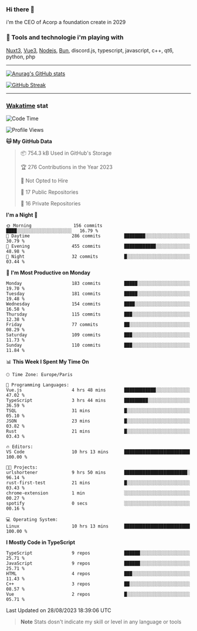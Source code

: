 ### Hi there 👋

i'm the CEO of Acorp a foundation create in 2029  

### 🧰 Tools and technologie i'm playing with

[Nuxt3](https://nuxt.com), [Vue3](https://vuejs.org/), [Nodejs](https://nodejs.org), [Bun](https://bun.sh/), discord.js, typescript, javascript, c++, qt6, python, php

---

[![Anurag's GitHub stats](https://github-readme-stats.vercel.app/api?username=ackimixs&show_icons=true&theme=github_dark&count_private=true)](https://www.ackimixs.xyz)

[![GitHub Streak](https://github-readme-streak-stats.herokuapp.com?user=Ackimixs&theme=github-dark-blue&date_format=j%20M%5B%20Y%5D&mode=weekly)](https://git.io/streak-stats)

---
 
 ### [Wakatime](https://wakatime.com/) stat

<!--START_SECTION:waka-->
![Code Time](http://img.shields.io/badge/Code%20Time-751%20hrs%2046%20mins-blue)

![Profile Views](http://img.shields.io/badge/Profile%20Views-18-blue)

**🐱 My GitHub Data** 

> 📦 754.3 kB Used in GitHub's Storage 
 > 
> 🏆 276 Contributions in the Year 2023
 > 
> 🚫 Not Opted to Hire
 > 
> 📜 17 Public Repositories 
 > 
> 🔑 16 Private Repositories 
 > 
**I'm a Night 🦉** 

```text
🌞 Morning                156 commits         ████░░░░░░░░░░░░░░░░░░░░░   16.79 % 
🌆 Daytime                286 commits         ████████░░░░░░░░░░░░░░░░░   30.79 % 
🌃 Evening                455 commits         ████████████░░░░░░░░░░░░░   48.98 % 
🌙 Night                  32 commits          █░░░░░░░░░░░░░░░░░░░░░░░░   03.44 % 
```
📅 **I'm Most Productive on Monday** 

```text
Monday                   183 commits         █████░░░░░░░░░░░░░░░░░░░░   19.70 % 
Tuesday                  181 commits         █████░░░░░░░░░░░░░░░░░░░░   19.48 % 
Wednesday                154 commits         ████░░░░░░░░░░░░░░░░░░░░░   16.58 % 
Thursday                 115 commits         ███░░░░░░░░░░░░░░░░░░░░░░   12.38 % 
Friday                   77 commits          ██░░░░░░░░░░░░░░░░░░░░░░░   08.29 % 
Saturday                 109 commits         ███░░░░░░░░░░░░░░░░░░░░░░   11.73 % 
Sunday                   110 commits         ███░░░░░░░░░░░░░░░░░░░░░░   11.84 % 
```


📊 **This Week I Spent My Time On** 

```text
🕑︎ Time Zone: Europe/Paris

💬 Programming Languages: 
Vue.js                   4 hrs 48 mins       ████████████░░░░░░░░░░░░░   47.02 % 
TypeScript               3 hrs 44 mins       █████████░░░░░░░░░░░░░░░░   36.59 % 
TSQL                     31 mins             █░░░░░░░░░░░░░░░░░░░░░░░░   05.10 % 
JSON                     23 mins             █░░░░░░░░░░░░░░░░░░░░░░░░   03.82 % 
Rust                     21 mins             █░░░░░░░░░░░░░░░░░░░░░░░░   03.43 % 

🔥 Editors: 
VS Code                  10 hrs 13 mins      █████████████████████████   100.00 % 

🐱‍💻 Projects: 
urlshortener             9 hrs 50 mins       ████████████████████████░   96.14 % 
rust-first-test          21 mins             █░░░░░░░░░░░░░░░░░░░░░░░░   03.43 % 
chrome-extension         1 min               ░░░░░░░░░░░░░░░░░░░░░░░░░   00.27 % 
spotify                  0 secs              ░░░░░░░░░░░░░░░░░░░░░░░░░   00.16 % 

💻 Operating System: 
Linux                    10 hrs 13 mins      █████████████████████████   100.00 % 
```

**I Mostly Code in TypeScript** 

```text
TypeScript               9 repos             ██████░░░░░░░░░░░░░░░░░░░   25.71 % 
JavaScript               9 repos             ██████░░░░░░░░░░░░░░░░░░░   25.71 % 
HTML                     4 repos             ███░░░░░░░░░░░░░░░░░░░░░░   11.43 % 
C++                      3 repos             ██░░░░░░░░░░░░░░░░░░░░░░░   08.57 % 
Vue                      2 repos             █░░░░░░░░░░░░░░░░░░░░░░░░   05.71 % 
```




 Last Updated on 28/08/2023 18:39:06 UTC
<!--END_SECTION:waka-->

> **Note**
> Stats dosn't indicate my skill or level in any language or tools
